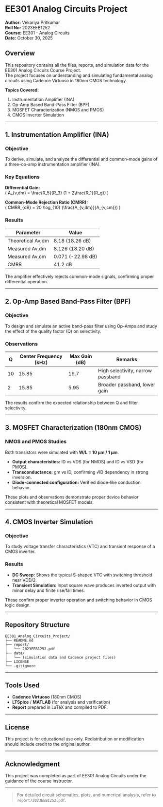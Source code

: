 # EE301 Analog Circuits Project

**Author:** Vekariya Pritkumar  
**Roll No:** 2023EEB1252  
**Course:** EE301 - Analog Circuits  
**Date:** October 30, 2025  

## Overview
This repository contains all the files, reports, and simulation data for the EE301 Analog Circuits Course Project.  
The project focuses on understanding and simulating fundamental analog circuits using Cadence Virtuoso in 180nm CMOS technology.  

**Topics Covered:**
1. Instrumentation Amplifier (INA)
2. Op-Amp Based Band-Pass Filter (BPF)
3. MOSFET Characterization (NMOS and PMOS)
4. CMOS Inverter Simulation

---

## 1. Instrumentation Amplifier (INA)

### Objective
To derive, simulate, and analyze the differential and common-mode gains of a three-op-amp instrumentation amplifier (INA).

### Key Equations
**Differential Gain:**  
\( A_{v,dm} = \frac{R_5}{R_3} (1 + 2\frac{R_1}{R_g}) \)

**Common-Mode Rejection Ratio (CMRR):**  
\( CMRR_{dB} = 20 \log_{10} (\frac{A_{v,dm}}{A_{v,cm}}) \)

### Results
| Parameter | Value |
|------------|--------|
| Theoretical Av,dm | 8.18 (18.26 dB) |
| Measured Av,dm | 8.126 (18.20 dB) |
| Measured Av,cm | 0.071 (-22.98 dB) |
| CMRR | 41.2 dB |

The amplifier effectively rejects common-mode signals, confirming proper differential operation.

---

## 2. Op-Amp Based Band-Pass Filter (BPF)

### Objective
To design and simulate an active band-pass filter using Op-Amps and study the effect of the quality factor (Q) on selectivity.

### Observations
| Q | Center Frequency (kHz) | Max Gain (dB) | Remarks |
|---|------------------------|---------------|----------|
| 10 | 15.85 | 19.7 | High selectivity, narrow passband |
| 2  | 15.85 | 5.95 | Broader passband, lower gain |

The results confirm the expected relationship between Q and filter selectivity.

---

## 3. MOSFET Characterization (180nm CMOS)

### NMOS and PMOS Studies
Both transistors were simulated with **W/L = 10 µm / 1 µm**.

- **Output characteristics:** ID vs VDS (for NMOS) and ID vs VSD (for PMOS).  
- **Transconductance:** gm vs ID, confirming √ID dependency in strong inversion.  
- **Diode-connected configuration:** Verified diode-like conduction behavior.

These plots and observations demonstrate proper device behavior consistent with theoretical MOSFET models.

---

## 4. CMOS Inverter Simulation

### Objective
To study voltage transfer characteristics (VTC) and transient response of a CMOS inverter.

### Results
- **DC Sweep:** Shows the typical S-shaped VTC with switching threshold near VDD/2.  
- **Transient Simulation:** Input square wave produces inverted output with minor delay and finite rise/fall times.  

These confirm proper inverter operation and switching behavior in CMOS logic design.

---

## Repository Structure
```
EE301_Analog_Circuits_Project/
├── README.md
├── report/
│   └── 2023EEB1252.pdf
├── data/
│   └── (simulation data and Cadence project files)
├── LICENSE
└── .gitignore
```

---

## Tools Used
- **Cadence Virtuoso** (180nm CMOS)
- **LTSpice** / **MATLAB** (for analysis and verification)
- **Report** prepared in LaTeX and compiled to PDF.

---

## License
This project is for educational use only. Redistribution or modification should include credit to the original author.

---

## Acknowledgment
This project was completed as part of EE301 Analog Circuits under the guidance of the course instructor.

---

> For detailed circuit schematics, plots, and numerical analysis, refer to `report/2023EEB1252.pdf`.
